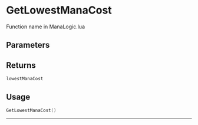 # GetLowestManaCost

Function name in ManaLogic.lua

## Parameters

## Returns

`lowestManaCost`

## Usage

```lua
GetLowestManaCost()
```

---
